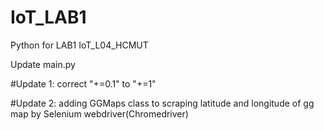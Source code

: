 # IoT_LAB1
Python for LAB1 IoT_L04_HCMUT


Update main.py


#Update 1: correct "+=0.1" to "+=1"

#Update 2: adding GGMaps class to scraping latitude and longitude of gg map by Selenium webdriver(Chromedriver) 

